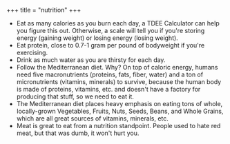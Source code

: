 +++
title = "nutrition"
+++

- Eat as many calories as you burn each day, a TDEE Calculator can help you figure this out. Otherwise, a scale will tell you if you're storing energy (gaining weight) or losing energy (losing weight).
- Eat protein, close to 0.7-1 gram per pound of bodyweight if you're exercising.
- Drink as much water as you are thirsty for each day.
- Follow the Mediterranean diet. Why? On top of caloric energy, humans need five macronutrients (proteins, fats, fiber, water) and a ton of micronutrients (vitamins, minerals) to survive, because the human body is made of proteins, vitamins, etc. and doesn't have a factory for producing that stuff, so we need to eat it.
- The Mediterranean diet places heavy emphasis on eating tons of whole, locally-grown Vegetables, Fruits, Nuts, Seeds, Beans, and Whole Grains, which are all great sources of vitamins, minerals, etc.
- Meat is great to eat from a nutrition standpoint. People used to hate red meat, but that was dumb, it won't hurt you.

